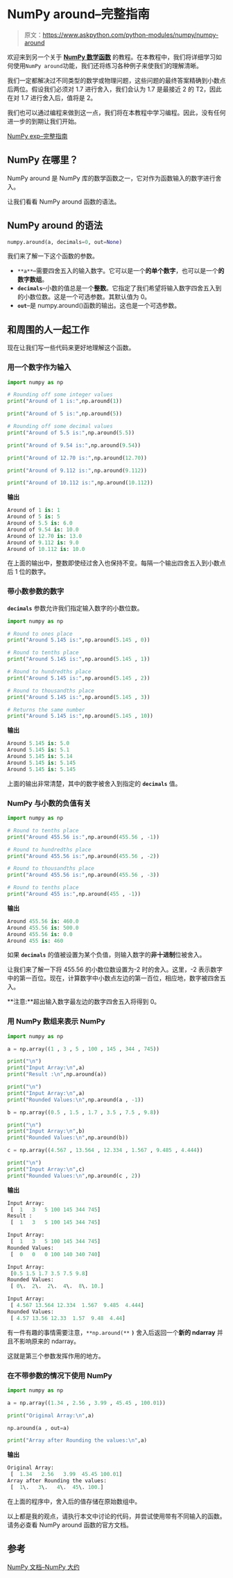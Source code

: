 # NumPy around–完整指南

> 原文：<https://www.askpython.com/python-modules/numpy/numpy-around>

欢迎来到另一个关于 [**NumPy 数学函数**](https://www.askpython.com/python/numpy-trigonometric-functions) 的教程。在本教程中，我们将详细学习如何使用`NumPy around`功能，我们还将练习各种例子来使我们的理解清晰。

我们一定都解决过不同类型的数学或物理问题，这些问题的最终答案精确到小数点后两位。假设我们必须对 1.7 进行舍入，我们会认为 1.7 是最接近 2 的 T2，因此在对 1.7 进行舍入后，值将是 2。

我们也可以通过编程来做到这一点，我们将在本教程中学习编程。因此，没有任何进一步的到期让我们开始。

[NumPy exp–完整指南](https://www.askpython.com/python-modules/numpy/numpy-exp)

## NumPy 在哪里？

NumPy around 是 NumPy 库的数学函数之一，它对作为函数输入的数字进行舍入。

让我们看看 NumPy around 函数的语法。

## NumPy around 的语法

```py
numpy.around(a, decimals=0, out=None)

```

我们来了解一下这个函数的参数。

*   `**a**`–需要四舍五入的输入数字。它可以是一个**的单个数字**，也可以是一个**的数字数组**。
*   **`decimals`**–小数的值总是一个**整数**。它指定了我们希望将输入数字四舍五入到的小数位数。这是一个可选参数。其默认值为 0。
*   **`out`**–是 numpy.around()函数的输出。这也是一个可选参数。

## 和周围的人一起工作

现在让我们写一些代码来更好地理解这个函数。

### 用一个数字作为输入

```py
import numpy as np

# Rounding off some integer values
print("Around of 1 is:",np.around(1))

print("Around of 5 is:",np.around(5))

# Rounding off some decimal values
print("Around of 5.5 is:",np.around(5.5))

print("Around of 9.54 is:",np.around(9.54))

print("Around of 12.70 is:",np.around(12.70))

print("Around of 9.112 is:",np.around(9.112))

print("Around of 10.112 is:",np.around(10.112))

```

**输出**

```py
Around of 1 is: 1
Around of 5 is: 5
Around of 5.5 is: 6.0
Around of 9.54 is: 10.0
Around of 12.70 is: 13.0
Around of 9.112 is: 9.0
Around of 10.112 is: 10.0

```

在上面的输出中，整数即使经过舍入也保持不变。每隔一个输出四舍五入到小数点后 1 位的数字。

### 带小数参数的数字

**`decimals`** 参数允许我们指定输入数字的小数位数。

```py
import numpy as np

# Round to ones place
print("Around 5.145 is:",np.around(5.145 , 0))

# Round to tenths place
print("Around 5.145 is:",np.around(5.145 , 1))

# Round to hundredths place
print("Around 5.145 is:",np.around(5.145 , 2))

# Round to thousandths place
print("Around 5.145 is:",np.around(5.145 , 3))

# Returns the same number
print("Around 5.145 is:",np.around(5.145 , 10))

```

**输出**

```py
Around 5.145 is: 5.0
Around 5.145 is: 5.1
Around 5.145 is: 5.14
Around 5.145 is: 5.145
Around 5.145 is: 5.145

```

上面的输出非常清楚，其中的数字被舍入到指定的 **`decimals`** 值。

### NumPy 与小数的负值有关

```py
import numpy as np

# Round to tenths place
print("Around 455.56 is:",np.around(455.56 , -1))

# Round to hundredths place
print("Around 455.56 is:",np.around(455.56 , -2))

# Round to thousandths place
print("Around 455.56 is:",np.around(455.56 , -3))

# Round to tenths place    
print("Around 455 is:",np.around(455 , -1))

```

**输出**

```py
Around 455.56 is: 460.0
Around 455.56 is: 500.0
Around 455.56 is: 0.0
Around 455 is: 460

```

如果 **`decimals`** 的值被设置为某个负值，则输入数字的**非十进制**位被舍入。

让我们来了解一下将 455.56 的小数位数设置为-2 时的舍入。这里，-2 表示数字中的第一百位。现在，计算数字中小数点左边的第一百位，相应地，数字被四舍五入。

**注意:**超出输入数字最左边的数字四舍五入将得到 0。

### 用 NumPy 数组来表示 NumPy

```py
import numpy as np

a = np.array((1 , 3 , 5 , 100 , 145 , 344 , 745))

print("\n")
print("Input Array:\n",a)
print("Result :\n",np.around(a))

print("\n")
print("Input Array:\n",a)
print("Rounded Values:\n",np.around(a , -1))

b = np.array((0.5 , 1.5 , 1.7 , 3.5 , 7.5 , 9.8))

print("\n")
print("Input Array:\n",b)
print("Rounded Values:\n",np.around(b))

c = np.array((4.567 , 13.564 , 12.334 , 1.567 , 9.485 , 4.444))

print("\n")
print("Input Array:\n",c)
print("Rounded Values:\n",np.around(c , 2))

```

**输出**

```py
Input Array:
 [  1   3   5 100 145 344 745]
Result :
 [  1   3   5 100 145 344 745]

Input Array:
 [  1   3   5 100 145 344 745]
Rounded Values:
 [  0   0   0 100 140 340 740]

Input Array:
 [0.5 1.5 1.7 3.5 7.5 9.8]
Rounded Values:
 [ 0\.  2\.  2\.  4\.  8\. 10.]

Input Array:
 [ 4.567 13.564 12.334  1.567  9.485  4.444]
Rounded Values:
 [ 4.57 13.56 12.33  1.57  9.48  4.44]

```

有一件有趣的事情需要注意，`**np.around(**` **`)`** 舍入后返回一个**新的 ndarray** 并且不影响原来的 ndarray。

这就是第三个参数发挥作用的地方。

### 在不带参数的情况下使用 NumPy

```py
import numpy as np

a = np.array((1.34 , 2.56 , 3.99 , 45.45 , 100.01))

print("Original Array:\n",a)

np.around(a , out=a)

print("Array after Rounding the values:\n",a)

```

**输出**

```py
Original Array:
 [  1.34   2.56   3.99  45.45 100.01]
Array after Rounding the values:
 [  1\.   3\.   4\.  45\. 100.]

```

在上面的程序中，舍入后的值存储在原始数组中。

以上都是我的观点，请执行本文中讨论的代码，并尝试使用带有不同输入的函数。请务必查看 NumPy around 函数的官方文档。

## 参考

[NumPy 文档–NumPy 大约](https://numpy.org/doc/stable/reference/generated/numpy.around.html)